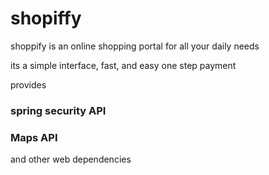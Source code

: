 # shopiffy


shoppify is an online shopping portal for all your daily needs

its a simple interface, fast, and easy one step payment

provides
### spring security API
### Maps API

and other web dependencies



